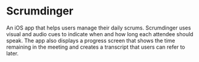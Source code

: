 # Scrumdinger

An iOS app that helps users manage their daily scrums. 
Scrumdinger uses visual and audio cues to indicate when and how long each attendee should speak. 
The app also displays a progress screen that shows the time remaining in the meeting and creates a transcript that users can refer to later.

